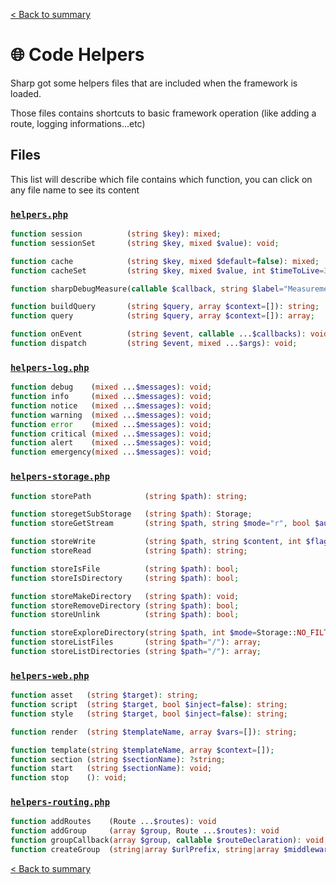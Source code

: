[< Back to summary](../home.md)

# 🌐 Code Helpers

Sharp got some helpers files that are included when the framework is loaded.

Those files contains shortcuts to basic framework operation (like adding a route, logging informations...etc)

## Files

This list will describe which file contains which function,
you can click on any file name to see its content

### [`helpers.php`](../../Helpers/helpers.php)
```php
function session          (string $key): mixed;
function sessionSet       (string $key, mixed $value): void;

function cache            (string $key, mixed $default=false): mixed;
function cacheSet         (string $key, mixed $value, int $timeToLive=3600*24): void;

function sharpDebugMeasure(callable $callback, string $label="Measurement"): void;

function buildQuery       (string $query, array $context=[]): string;
function query            (string $query, array $context=[]): array;

function onEvent          (string $event, callable ...$callbacks): void;
function dispatch         (string $event, mixed ...$args): void;
```

### [`helpers-log.php`](../../Helpers/helpers-log.php)
```php
function debug    (mixed ...$messages): void;
function info     (mixed ...$messages): void;
function notice   (mixed ...$messages): void;
function warning  (mixed ...$messages): void;
function error    (mixed ...$messages): void;
function critical (mixed ...$messages): void;
function alert    (mixed ...$messages): void;
function emergency(mixed ...$messages): void;
```

### [`helpers-storage.php`](../../Helpers/helpers-storage.php)
```php
function storePath            (string $path): string;

function storegetSubStorage   (string $path): Storage;
function storeGetStream       (string $path, string $mode="r", bool $autoclose=true): mixed;

function storeWrite           (string $path, string $content, int $flags=0): void;
function storeRead            (string $path): string;

function storeIsFile          (string $path): bool;
function storeIsDirectory     (string $path): bool;

function storeMakeDirectory   (string $path): void;
function storeRemoveDirectory (string $path): bool;
function storeUnlink          (string $path): bool;

function storeExploreDirectory(string $path, int $mode=Storage::NO_FILTER): array;
function storeListFiles       (string $path="/"): array;
function storeListDirectories (string $path="/"): array;
```

### [`helpers-web.php`](../../Helpers/helpers-web.php)
```php
function asset   (string $target): string;
function script  (string $target, bool $inject=false): string;
function style   (string $target, bool $inject=false): string;

function render  (string $templateName, array $vars=[]): string;

function template(string $templateName, array $context=[]);
function section (string $sectionName): ?string;
function start   (string $sectionName): void;
function stop    (): void;
```

### [`helpers-routing.php`](../../Helpers/helpers-routing.php)
```php
function addRoutes    (Route ...$routes): void
function addGroup     (array $group, Route ...$routes): void
function groupCallback(array $group, callable $routeDeclaration): void
function createGroup  (string|array $urlPrefix, string|array $middlewares): array
```

[< Back to summary](../home.md)